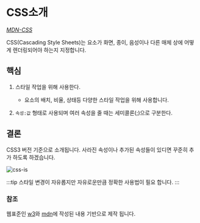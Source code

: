 # CSS소개

_[MDN-CSS](https://developer.mozilla.org/ko/docs/Web/CSS)_

CSS(Cascading Style Sheets)는 요소가 화면, 종이, 음성이나 다른 매체 상에 어떻게 렌더링되어야 하는지 지정합니다.

## 핵심

1. 스타일 작업을 위해 사용한다.

   - 요소의 배치, 비율, 상태등 다양한 스타일 작업을 위해 사용합니다.

2. `속성:값` 형태로 사용되며 여러 속성을 줄 때는 세미콜론(;)으로 구분한다.

## 결론

CSS3 버전 기준으로 소개됩니다. 사라진 속성이나 추가된 속성들이 있디면 꾸준히 추가 하도록 하겠습니다.

![css-is](https://media1.tenor.com/images/a606cd1865670e21c21ab5948d3014db/tenor.gif?itemid=4792065)

:::tip
스타일 변경이 자유롭지만 자유로운만큼 정확한 사용법이 필요 합니다.
:::

### 참조

웹표준인 [w3](https://developer.mozilla.org/ko/docs/Learn/CSS)와 [mdn](https://w3.org/Style/CSS/#specs)에 작성된 내용 기반으로 제작 됩니다.
